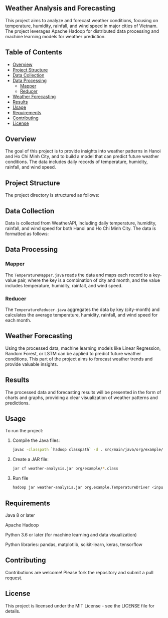 ## Weather Analysis and Forecasting

This project aims to analyze and forecast weather conditions, focusing on temperature, humidity, rainfall, and wind speed in major cities of Vietnam. The project leverages Apache Hadoop for distributed data processing and machine learning models for weather prediction.

## Table of Contents

- [Overview](#overview)
- [Project Structure](#project-structure)
- [Data Collection](#data-collection)
- [Data Processing](#data-processing)
  - [Mapper](#mapper)
  - [Reducer](#reducer)
- [Weather Forecasting](#weather-forecasting)
- [Results](#results)
- [Usage](#usage)
- [Requirements](#requirements)
- [Contributing](#contributing)
- [License](#license)

## Overview

The goal of this project is to provide insights into weather patterns in Hanoi and Ho Chi Minh City, and to build a model that can predict future weather conditions. The data includes daily records of temperature, humidity, rainfall, and wind speed.

## Project Structure

The project directory is structured as follows:


## Data Collection

Data is collected from WeatherAPI, including daily temperature, humidity, rainfall, and wind speed for both Hanoi and Ho Chi Minh City. The data is formatted as follows:



## Data Processing

### Mapper

The `TemperatureMapper.java` reads the data and maps each record to a key-value pair, where the key is a combination of city and month, and the value includes temperature, humidity, rainfall, and wind speed.

### Reducer

The `TemperatureReducer.java` aggregates the data by key (city-month) and calculates the average temperature, humidity, rainfall, and wind speed for each month.

## Weather Forecasting

Using the processed data, machine learning models like Linear Regression, Random Forest, or LSTM can be applied to predict future weather conditions. This part of the project aims to forecast weather trends and provide valuable insights.

## Results

The processed data and forecasting results will be presented in the form of charts and graphs, providing a clear visualization of weather patterns and predictions.

## Usage

To run the project:

1. Compile the Java files:
   ```sh
   javac -classpath `hadoop classpath` -d . src/main/java/org/example/*.java

2. Create a JAR file:
   ```sh 
   jar cf weather-analysis.jar org/example/*.class
3. Run file
   ```sh 
   hadoop jar weather-analysis.jar org.example.TemperatureDriver <input path> <output path>

## Requirements
Java 8 or later

Apache Hadoop

Python 3.6 or later (for machine learning and data visualization)

Python libraries: pandas, matplotlib, scikit-learn, keras, tensorflow

## Contributing
Contributions are welcome! Please fork the repository and submit a pull request.

## License
This project is licensed under the MIT License - see the LICENSE file for details.




